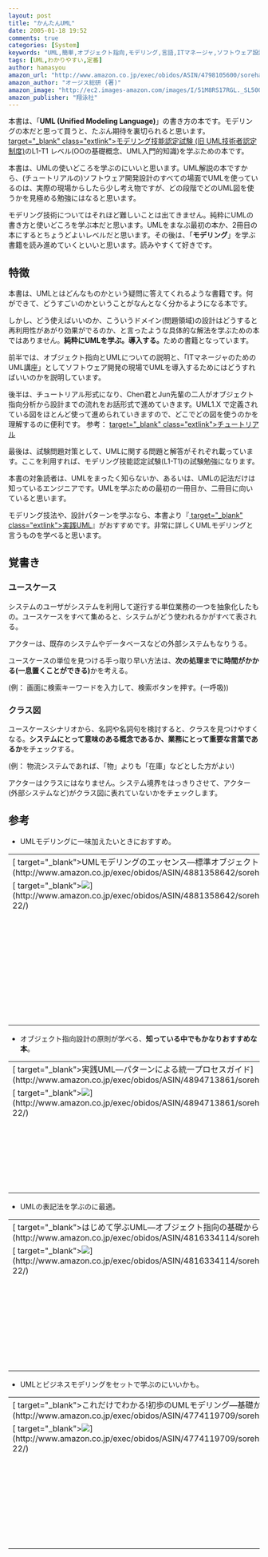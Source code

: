 ```yaml
---
layout: post
title: "かんたんUML"
date: 2005-01-18 19:52
comments: true
categories: [System]
keywords: "UML,簡単,オブジェクト指向,モデリング,言語,ITマネージャ,ソフトウェア設計,オージス総研"
tags: [UML,わかりやすい,定番]
author: hamasyou
amazon_url: "http://www.amazon.co.jp/exec/obidos/ASIN/4798105600/sorehabooks-22"
amazon_author: "オージス総研 (著)"
amazon_image: "http://ec2.images-amazon.com/images/I/51M8RS17RGL._SL500_AA300_.jpg"
amazon_publisher: "翔泳社"
---
```


本書は、「<strong>UML (Unified Modeling Language)</strong>」の書き方の本です。モデリングの本だと思って買うと、たぶん期待を裏切られると思います。[ target="_blank" class="extlink">モデリング技能認定試験 (旧 UML技術者認定制度)](http://www.umtp-japan.org/examination/index.html)のL1-T1 レベル(OOの基礎概念、UML入門的知識)を学ぶための本です。

本書は、UMLの使いどころを学ぶのにいいと思います。UML解説の本ですから、(チュートリアルの)ソフトウェア開発設計のすべての場面でUMLを使っているのは、実際の現場からしたら少し考え物ですが、どの段階でどのUML図を使うかを見極める勉強にはなると思います。

モデリング技術についてはそれほど難しいことは出てきません。純粋にUMLの書き方と使いどころを学ぶ本だと思います。UMLをまなぶ最初の本か、2冊目の本にするとちょうどよいレベルだと思います。その後は、「<strong>モデリング</strong>」を学ぶ書籍を読み進めていくといいと思います。読みやすくて好きです。


<!-- more -->

<h2>特徴</h2>

本書は、UMLとはどんなものかという疑問に答えてくれるような書籍です。何ができて、どうすごいのかということがなんとなく分かるようになる本です。

しかし、どう使えばいいのか、こういうドメイン(問題領域)の設計はどうすると再利用性があがり効果がでるのか、と言ったような具体的な解法を学ぶための本ではありません。<strong>純粋にUMLを学ぶ。導入する。</strong>ための書籍となっています。

前半では、オブジェクト指向とUMLについての説明と、「ITマネージャのためのUML講座」としてソフトウェア開発の現場でUMLを導入するためにはどうすればいいのかを説明しています。

後半は、チュートリアル形式になり、Chen君とJun先輩の二人がオブジェクト指向分析から設計までの流れをお話形式で進めていきます。UML1.X で定義されている図をほとんど使って進められていきますので、どこでどの図を使うのかを理解するのに便利です。
参考： [ target="_blank" class="extlink">チュートリアル](http://www.ogis-uml-university.com/tutorial/analysis/introduction/introduction.html)

最後は、試験問題対策として、UMLに関する問題と解答がそれぞれ載っています。ここを利用すれば、モデリング技能認定試験(L1-T1)の試験勉強になります。

本書の対象読者は、UMLをまったく知らないか、あるいは、UMLの記法だけは知っているエンジニアです。UMLを学ぶための最初の一冊目か、二冊目に向いていると思います。

モデリング技法や、設計パターンを学ぶなら、本書より『[ target="_blank" class="extlink">実践UML](http://www.amazon.co.jp/exec/obidos/ASIN/4894713861/sorehabooks-22)』がおすすめです。非常に詳しくUMLモデリングと言うものを学べると思います。

<h2>覚書き</h2>

<h3>ユースケース</h3>

システムのユーザがシステムを利用して遂行する単位業務の一つを抽象化したもの。ユースケースをすべて集めると、システムがどう使われるかがすべて表される。

アクターは、既存のシステムやデータベースなどの外部システムもなりうる。

ユースケースの単位を見つける手っ取り早い方法は、<strong>次の処理までに時間がかかる(一息置くことができる)</strong>かを考える。

(例： 画面に検索キーワードを入力して、検索ボタンを押す。(一呼吸))

<h3>クラス図</h3>

ユースケースシナリオから、名詞や名詞句を検討すると、クラスを見つけやすくなる。<strong>システムにとって意味のある概念であるか、業務にとって重要な言葉であるか</strong>をチェックする。

(例： 物流システムであれば、「物」よりも「在庫」などとした方がよい)

アクターはクラスにはなりません。システム境界をはっきりさせて、アクター(外部システムなど)がクラス図に表れていないかをチェックします。

<h2>参考</h2>

+ UMLモデリングに一味加えたいときにおすすめ。
<div class="rakuten"><table width=400 border="0" cellpadding="5"><tr><td colspan="2">[ target="_blank">UMLモデリングのエッセンス―標準オブジェクトモデリング言語入門](http://www.amazon.co.jp/exec/obidos/ASIN/4881358642/sorehabooks-22/)</td></tr><tr><td valign="top">[ target="_blank"><img src="http://images-jp.amazon.com/images/P/4881358642.09.MZZZZZZZ.jpg"   border="0" />](http://www.amazon.co.jp/exec/obidos/ASIN/4881358642/sorehabooks-22/)</td><td valign="top"><font size="-1">マーチン ファウラー　ケンドール スコット　Martin Fowler　Kendall Scott　羽生田 栄一<br /><br /><iframe scrolling="no" frameborder="0" width="200" height="40" hspace="0" vspace="0" marginheight="0" marginwidth="0" src="http://webservices.amazon.co.jp/onca/xml?Service=AWSECommerceService&SubscriptionId=0G91FPYVW6ZGWBH4Y9G2&AssociateTag=goodpic-22&Operation=ItemLookup&IdType=ASIN&ContentType=text/html&Page=1&ResponseGroup=Offers&ItemId=4881358642&Version=2004-10-04&Style=http://www.g-tools.net/xsl/priceFFFFFF.xsl"></iframe><br /><strong>おすすめ平均　</strong><img src="http://g-images.amazon.com/images/G/01/detail/stars-4-5.gif"   /><br /><img src="http://g-images.amazon.com/images/G/01/detail/stars-5-0.gif"   />UMLエッセンスを凝縮<br /><img src="http://g-images.amazon.com/images/G/01/detail/stars-5-0.gif"   />簡にして要を得た優れた解説書<br /><img src="http://g-images.amazon.com/images/G/01/detail/stars-3-0.gif"   />無駄がない導入書<br /><img src="http://g-images.amazon.com/images/G/01/detail/stars-4-0.gif"   />手元におきたい一冊<br /><img src="http://g-images.amazon.com/images/G/01/detail/stars-4-0.gif"   />入門書ではない<br /><br />[ target="_blank">Amazonで詳しく見る](http://www.amazon.co.jp/exec/obidos/ASIN/4881358642/sorehabooks-22/)</font>　　<font size="-2">by [G-Tools](http://www.goodpic.com/mt/aws/)</font><br /></td></tr></table></div>

+ オブジェクト指向設計の原則が学べる、<strong>知っている中でもかなりおすすめな本</strong>。
<div class="rakuten"><table width=400 border="0" cellpadding="5"><tr><td colspan="2">[ target="_blank">実践UML―パターンによる統一プロセスガイド](http://www.amazon.co.jp/exec/obidos/ASIN/4894713861/sorehabooks-22/)</td></tr><tr><td valign="top">[ target="_blank"><img src="http://images-jp.amazon.com/images/P/4894713861.09.MZZZZZZZ.jpg"   border="0" />](http://www.amazon.co.jp/exec/obidos/ASIN/4894713861/sorehabooks-22/)</td><td valign="top"><font size="-1">クレーグ ラーマン　Craig Larman　依田 光江　依田 智夫　今野 睦<br /><br /><iframe scrolling="no" frameborder="0" width="200" height="40" hspace="0" vspace="0" marginheight="0" marginwidth="0" src="http://webservices.amazon.co.jp/onca/xml?Service=AWSECommerceService&SubscriptionId=0G91FPYVW6ZGWBH4Y9G2&AssociateTag=goodpic-22&Operation=ItemLookup&IdType=ASIN&ContentType=text/html&Page=1&ResponseGroup=Offers&ItemId=4894713861&Version=2004-10-04&Style=http://www.g-tools.net/xsl/priceFFFFFF.xsl"></iframe><br /><strong>おすすめ平均　</strong><img src="http://g-images.amazon.com/images/G/01/detail/stars-5-0.gif"   /><br /><img src="http://g-images.amazon.com/images/G/01/detail/stars-5-0.gif"   />UMLの実践的な使い方を包括的に理解できる<br /><img src="http://g-images.amazon.com/images/G/01/detail/stars-5-0.gif"   />ソフトウェア開発のなかでUMLをどう使うかが良くわかります<br /><br />[ target="_blank">Amazonで詳しく見る](http://www.amazon.co.jp/exec/obidos/ASIN/4894713861/sorehabooks-22/)</font>　　<font size="-2">by [G-Tools](http://www.goodpic.com/mt/aws/)</font><br /></td></tr></table></div>

+ UMLの表記法を学ぶのに最適。
<div class="rakuten"><table width=400 border="0" cellpadding="5"><tr><td colspan="2">[ target="_blank">はじめて学ぶUML―オブジェクト指向の基礎からUMLの利用法まで、しっかりよくわかる!](http://www.amazon.co.jp/exec/obidos/ASIN/4816334114/sorehabooks-22/)</td></tr><tr><td valign="top">[ target="_blank"><img src="http://images-jp.amazon.com/images/P/4816334114.09.MZZZZZZZ.jpg"   border="0" />](http://www.amazon.co.jp/exec/obidos/ASIN/4816334114/sorehabooks-22/)</td><td valign="top"><font size="-1">竹政 昭利<br /><br /><iframe scrolling="no" frameborder="0" width="200" height="40" hspace="0" vspace="0" marginheight="0" marginwidth="0" src="http://webservices.amazon.co.jp/onca/xml?Service=AWSECommerceService&SubscriptionId=0G91FPYVW6ZGWBH4Y9G2&AssociateTag=goodpic-22&Operation=ItemLookup&IdType=ASIN&ContentType=text/html&Page=1&ResponseGroup=Offers&ItemId=4816334114&Version=2004-10-04&Style=http://www.g-tools.net/xsl/priceFFFFFF.xsl"></iframe><br /><strong>おすすめ平均　</strong><img src="http://g-images.amazon.com/images/G/01/detail/stars-4-5.gif"   /><br /><img src="http://g-images.amazon.com/images/G/01/detail/stars-5-0.gif"   />UMLの文法はこれでOK<br /><img src="http://g-images.amazon.com/images/G/01/detail/stars-5-0.gif"   />ＵＭＬ入門者、およびＵＭＬ技術者認定制度受験者に最適<br /><img src="http://g-images.amazon.com/images/G/01/detail/stars-4-0.gif"   />入門書としては良いかと<br /><img src="http://g-images.amazon.com/images/G/01/detail/stars-5-0.gif"   />入門書の決定版<br /><br />[ target="_blank">Amazonで詳しく見る](http://www.amazon.co.jp/exec/obidos/ASIN/4816334114/sorehabooks-22/)</font>　　<font size="-2">by [G-Tools](http://www.goodpic.com/mt/aws/)</font><br /></td></tr></table></div>

+ UMLとビジネスモデリングをセットで学ぶのにいいかも。
<div class="rakuten"><table width=400 border="0" cellpadding="5"><tr><td colspan="2">[ target="_blank">これだけでわかる!初歩のUMLモデリング―基礎から各種テクニックまで第一人者が伝授!!](http://www.amazon.co.jp/exec/obidos/ASIN/4774119709/sorehabooks-22/)</td></tr><tr><td valign="top">[ target="_blank"><img src="http://images-jp.amazon.com/images/P/4774119709.09.MZZZZZZZ.jpg"   border="0" />](http://www.amazon.co.jp/exec/obidos/ASIN/4774119709/sorehabooks-22/)</td><td valign="top"><font size="-1">萩本 順三<br /><br /><iframe scrolling="no" frameborder="0" width="200" height="40" hspace="0" vspace="0" marginheight="0" marginwidth="0" src="http://webservices.amazon.co.jp/onca/xml?Service=AWSECommerceService&SubscriptionId=0G91FPYVW6ZGWBH4Y9G2&AssociateTag=goodpic-22&Operation=ItemLookup&IdType=ASIN&ContentType=text/html&Page=1&ResponseGroup=Offers&ItemId=4774119709&Version=2004-10-04&Style=http://www.g-tools.net/xsl/priceFFFFFF.xsl"></iframe><br /><strong>おすすめ平均　</strong><img src="http://g-images.amazon.com/images/G/01/detail/stars-3-5.gif"   /><br /><img src="http://g-images.amazon.com/images/G/01/detail/stars-5-0.gif"   />今一番旬なUML解説書．<br /><img src="http://g-images.amazon.com/images/G/01/detail/stars-4-0.gif"   />UMLのイメージをつかむのにはよいかも<br /><img src="http://g-images.amazon.com/images/G/01/detail/stars-2-0.gif"   />読みにくい<br /><img src="http://g-images.amazon.com/images/G/01/detail/stars-4-0.gif"   />初歩というには勿体ない<br /><br />[ target="_blank">Amazonで詳しく見る](http://www.amazon.co.jp/exec/obidos/ASIN/4774119709/sorehabooks-22/)</font>　　<font size="-2">by [G-Tools](http://www.goodpic.com/mt/aws/)</font><br /></td></tr></table></div>




